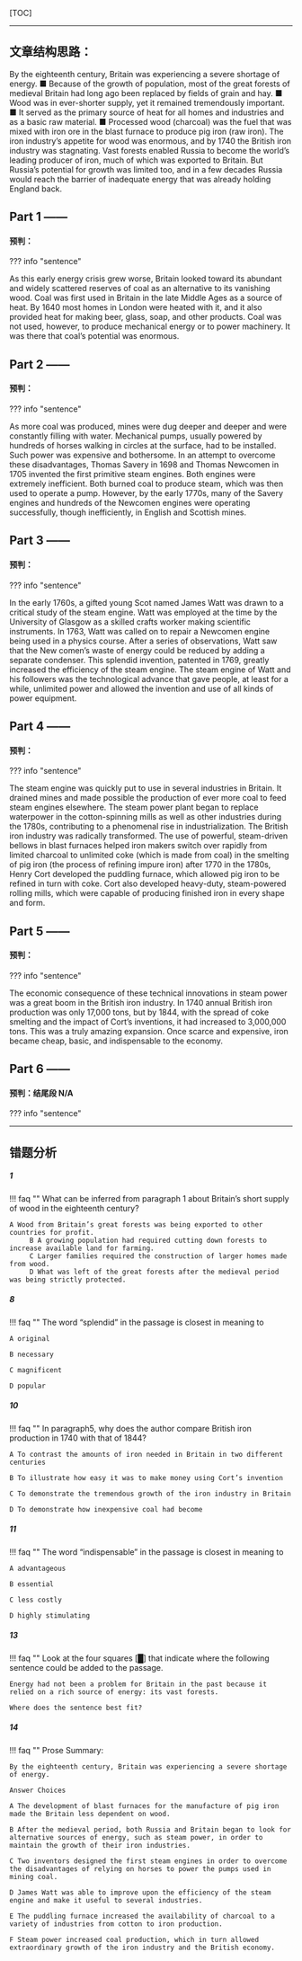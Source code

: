 [TOC]

----

## 文章结构思路：

By the eighteenth century, Britain was experiencing a severe shortage of energy. ■ Because of the growth of population, most of the great forests of medieval Britain had long ago been replaced by fields of grain and hay. ■ Wood was in ever-shorter supply, yet it remained tremendously important. ■ It served as the primary source of heat for all homes and industries and as a basic raw material. ■ Processed wood (charcoal) was the fuel that was mixed with iron ore in the blast furnace to produce pig iron (raw iron). The iron industry’s appetite for wood was enormous, and by 1740 the British iron industry was stagnating. Vast forests enabled Russia to become the world’s leading producer of iron, much of which was exported to Britain. But Russia’s potential for growth was limited too, and in a few decades Russia would reach the barrier of inadequate energy that was already holding England back.

## Part 1 —— 
#### 预判：

??? info "sentence"

As this early energy crisis grew worse, Britain looked toward its abundant and widely scattered reserves of coal as an alternative to its vanishing wood. Coal was first used in Britain in the late Middle Ages as a source of heat. By 1640 most homes in London were heated with it, and it also provided heat for making beer, glass, soap, and other products. Coal was not used, however, to produce mechanical energy or to power machinery. It was there that coal’s potential was enormous.

## Part 2 —— 
#### 预判：

??? info "sentence"

As more coal was produced, mines were dug deeper and deeper and were constantly filling with water. Mechanical pumps, usually powered by hundreds of horses walking in circles at the surface, had to be installed. Such power was expensive and bothersome. In an attempt to overcome these disadvantages, Thomas Savery in 1698 and Thomas Newcomen in 1705 invented the first primitive steam engines. Both engines were extremely inefficient. Both burned coal to produce steam, which was then used to operate a pump. However, by the early 1770s, many of the Savery engines and hundreds of the Newcomen engines were operating successfully, though inefficiently, in English and Scottish mines.

## Part 3 —— 
#### 预判：

??? info "sentence"

In the early 1760s, a gifted young Scot named James Watt was drawn to a critical study of the steam engine. Watt was employed at the time by the University of Glasgow as a skilled crafts worker making scientific instruments. In 1763, Watt was called on to repair a Newcomen engine being used in a physics course. After a series of observations, Watt saw that the New comen’s waste of energy could be reduced by adding a separate condenser. This splendid invention, patented in 1769, greatly increased the efficiency of the steam engine. The steam engine of Watt and his followers was the technological advance that gave people, at least for a while, unlimited power and allowed the invention and use of all kinds of power equipment.

## Part 4 —— 
#### 预判：

??? info "sentence"

The steam engine was quickly put to use in several industries in Britain. It drained mines and made possible the production of ever more coal to feed steam engines elsewhere. The steam power plant began to replace waterpower in the cotton-spinning mills as well as other industries during the 1780s, contributing to a phenomenal rise in industrialization. The British iron industry was radically transformed. The use of powerful, steam-driven bellows in blast furnaces helped iron makers switch over rapidly from limited charcoal to unlimited coke (which is made from coal) in the smelting of pig iron (the process of refining impure iron) after 1770 in the 1780s, Henry Cort developed the puddling furnace, which allowed pig iron to be refined in turn with coke. Cort also developed heavy-duty, steam-powered rolling mills, which were capable of producing finished iron in every shape and form.

## Part 5 —— 
#### 预判：

??? info "sentence"

The economic consequence of these technical innovations in steam power was a great boom in the British iron industry. In 1740 annual British iron production was only 17,000 tons, but by 1844, with the spread of coke smelting and the impact of Cort’s inventions, it had increased to 3,000,000 tons. This was a truly amazing expansion. Once scarce and expensive, iron became cheap, basic, and indispensable to the economy.

## Part 6 —— 
#### 预判：结尾段 N/A

??? info "sentence"


----

## 错题分析
##### 1

!!! faq ""
    What can be inferred from paragraph 1 about Britain’s short supply of wood in the eighteenth century?
    
    A Wood from Britain’s great forests was being exported to other countries for profit.
         B A growing population had required cutting down forests to increase available land for farming.
         C Larger families required the construction of larger homes made from wood.
         D What was left of the great forests after the medieval period was being strictly protected.

##### 8

!!! faq ""
    The word “splendid” in the passage is closest in meaning to
    
    A original
    
    B necessary
    
    C magnificent
    
    D popular

##### 10

!!! faq ""
    In paragraph5, why does the author compare British iron production in 1740 with that of 1844?
    
    A To contrast the amounts of iron needed in Britain in two different centuries
    
    B To illustrate how easy it was to make money using Cort’s invention
    
    C To demonstrate the tremendous growth of the iron industry in Britain
    
    D To demonstrate how inexpensive coal had become
    
##### 11

!!! faq ""
    The word “indispensable” in the passage is closest in meaning to
    
    A advantageous
    
    B essential
    
    C less costly
    
    D highly stimulating
    
##### 13

!!! faq ""
    Look at the four squares [█] that indicate where the following sentence could be added to the passage.
    
    Energy had not been a problem for Britain in the past because it relied on a rich source of energy: its vast forests.
    
    Where does the sentence best fit?


##### 14

!!! faq ""
    Prose Summary:
    
    By the eighteenth century, Britain was experiencing a severe shortage of energy.
    
    Answer Choices
    
    A The development of blast furnaces for the manufacture of pig iron made the Britain less dependent on wood.
    
    B After the medieval period, both Russia and Britain began to look for alternative sources of energy, such as steam power, in order to maintain the growth of their iron industries.
    
    C Two inventors designed the first steam engines in order to overcome the disadvantages of relying on horses to power the pumps used in mining coal.
    
    D James Watt was able to improve upon the efficiency of the steam engine and make it useful to several industries.
    
    E The puddling furnace increased the availability of charcoal to a variety of industries from cotton to iron production.
    
    F Steam power increased coal production, which in turn allowed extraordinary growth of the iron industry and the British economy.  